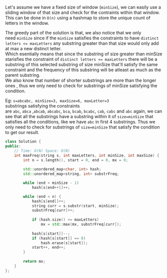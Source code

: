 Let's assume we have a fixed size of window (`minSize`), we can easily use a sliding window of that size and check for the contraints within that window.  
This can be done in `O(n)` using a hashmap to store the unique count of letters in the window.

The greedy part of the solution is that, we also notice that we only need `minSize` since if the `minSize` satisfies the constraints to have `distinct letters <= maxLetters` any substring greater than that size would only add at max a new distinct letter.  
Which esentially means that since the substring of size greater than minSize starisfies the constraint of `distinct letters <= maxLetters` there will be a substring of this selected substring of size minSize that'll satisfy the same constraint and the frequency of this substring will be atleast as much as the parent substring.  
We also know that number of shorter substrings are more than the longer ones , thus we only need to check for substrings of minSize satisfying the condition.

Eg: `s=abcabc, minSize=3, maxSize=6, maxLetter=3`  
substrings satisfying the constraints are `abc`, `abca` ,`abcab`, `abcabc`, `bca`, `bcab`, `bcabc`, `cab`, `cabc` and `abc` again, we can see that all the substrings have a substring within it of `size=minSize` that satisfies all the conditions, like we have `abc` in first 4 substrings. Thus we only need to check for substrings of `size=minSize` that satisfy the condition to get our result.

```cpp
class Solution {
public:
    // Time: O(N) Space: O(N)
    int maxFreq(string s, int maxLetters, int minSize, int maxSize) {
        int n = s.length(), start = 0, end = 0, mx = 0;
        
        std::unordered_map<char, int> hash;
        std::unordered_map<string, int> substrFreq;

        while (end < minSize - 1)
            hash[s[end++]]++;

        while (end < n) {
            hash[s[end]]++;
            string curr = s.substr(start, minSize);
            substrFreq[curr]++;
            
            if (hash.size() <= maxLetters)
                mx = std::max(mx, substrFreq[curr]);
            
            hash[s[start]]--;
            if (hash[s[start]] == 0)
                hash.erase(s[start]);
            start++, end++;
        }
        
        return mx;
    }
};
```